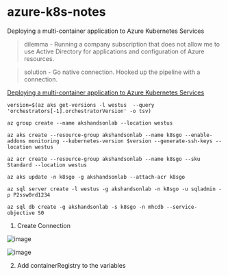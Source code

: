 # azure-k8s-notes
Deploying a multi-container application to Azure Kubernetes Services

> dilemma - Running a company subscription that does not allow me to use Active Directory for applications and configuration of Azure resources.
  
> solution - Go native connection. Hooked up the pipeline with a connection.   

[Deploying a multi-container application to Azure Kubernetes Services](https://www.azuredevopslabs.com/labs/vstsextend/kubernetes/)

```
version=$(az aks get-versions -l westus  --query 'orchestrators[-1].orchestratorVersion' -o tsv)
```
```
az group create --name akshandsonlab --location westus
```
```
az aks create --resource-group akshandsonlab --name k8sgo --enable-addons monitoring --kubernetes-version $version --generate-ssh-keys --location westus
```

```
az acr create --resource-group akshandsonlab --name k8sgo --sku Standard --location westus
```
```
az aks update -n k8sgo -g akshandsonlab --attach-acr k8sgo
```
```
az sql server create -l westus -g akshandsonlab -n k8sgo -u sqladmin -p P2ssw0rd1234
```

```
az sql db create -g akshandsonlab -s k8sgo -n mhcdb --service-objective S0
```

1. Create Connection 
 
![image](https://user-images.githubusercontent.com/993459/137397895-020bb245-2da5-4187-91b3-c83d4217020d.png) 

![image](https://user-images.githubusercontent.com/993459/137397936-48d695a9-33ca-45cc-b17b-2257816eddf5.png)

2. Add containerRegistry to the variables

